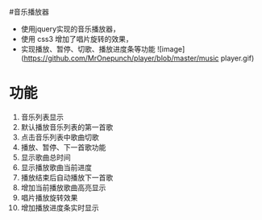 #音乐播放器
- 使用jquery实现的音乐播放器，
- 使用 css3 增加了唱片旋转的效果，
- 实现播放、暂停、切歌、播放进度条等功能
![image](https://github.com/MrOnepunch/player/blob/master/music player.gif)
# 功能
1. 音乐列表显示
2. 默认播放音乐列表的第一首歌
3. 点击音乐列表中歌曲切歌
4. 播放、暂停、下一首歌功能
5. 显示歌曲总时间
6. 显示播放歌曲当前进度
7. 播放结束后自动播放下一首歌
8. 增加当前播放歌曲高亮显示
9. 唱片播放旋转效果
10. 增加播放进度条实时显示
